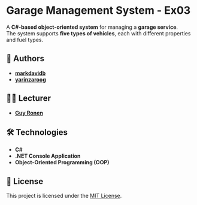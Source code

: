 # Garage Management System - Ex03

A **C#-based object-oriented system** for managing a **garage service**.  
The system supports **five types of vehicles**, each with different properties and fuel types.

## 👥 Authors  
- [**markdavidb**](https://github.com/markdavidb)  
- [**yarinzaroog**](https://github.com/yarinzaroog)
  
## 👨‍🏫 Lecturer  
- [**Guy Ronen**](https://guyronen.net/)

## 🛠 Technologies  
- **C#**  
- **.NET Console Application**  
- **Object-Oriented Programming (OOP)**  

## 📜 License  
This project is licensed under the [MIT License](LICENSE).
